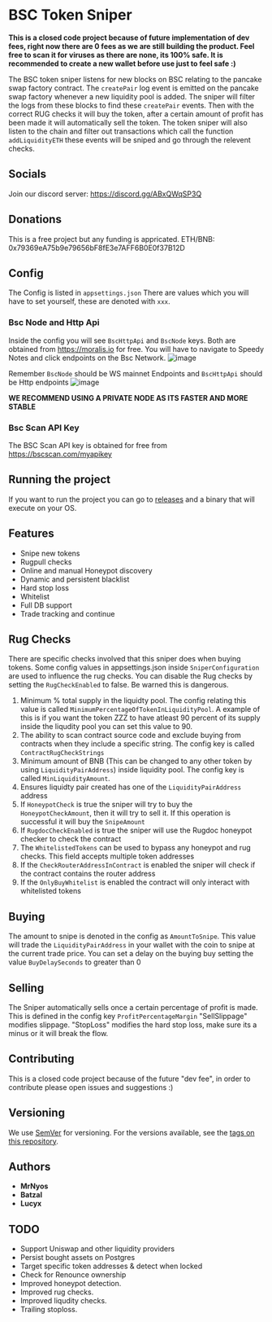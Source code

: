 # BSC Token Sniper
**This is a closed code project because of future implementation of dev fees, right now there are 0 fees as we are still building the product.
Feel free to scan it for viruses as there are none, its 100% safe.
It is recommended to create a new wallet before use just to feel safe :)**

The BSC token sniper listens for new blocks on BSC relating to the pancake swap factory contract.
The `createPair` log event is emitted on the pancake swap factory whenever a new liquidity pool is added.
The sniper will filter the logs from these blocks to find these `createPair` events. Then with the correct RUG checks it will buy the token, after a certain amount of profit has been made it will automatically sell the token.
The token sniper will also listen to the chain and filter out transactions which call the function `addLiquidityETH` these events will be sniped and go through the relevent checks.

## Socials
Join our discord server: https://discord.gg/ABxQWqSP3Q
## Donations
This is a free project but any funding is appricated.
ETH/BNB: 0x79369eA75b9e79656bF8fE3e7AFF6B0E0f37B12D

## Config
The Config is listed in `appsettings.json` There are values which you will have to set yourself, these are denoted with `xxx`.

### Bsc Node and Http Api
Inside the config you will see `BscHttpApi` and `BscNode` keys. 
Both are obtained from https://moralis.io for free. You will have to navigate to Speedy Notes and click endpoints on the Bsc Network.
![image](https://user-images.githubusercontent.com/49910176/131349328-cabed516-2718-4afd-97d3-e16961c7c83f.png)

Remember `BscNode` should be WS mainnet Endpoints and `BscHttpApi` should be Http endpoints
![image](https://user-images.githubusercontent.com/49910176/131349432-a4768c58-526c-407e-8cf6-547e1aacebf5.png)

**WE RECOMMEND USING A PRIVATE NODE AS ITS FASTER AND MORE STABLE**

### Bsc Scan API Key
The BSC Scan API key is obtained for free from https://bscscan.com/myapikey

## Running the project
If you want to run the project you can go to [releases](https://github.com/JayArrowz/PancakeTokenSniper/releases) and a binary that will execute on your OS.

## Features
- Snipe new tokens
- Rugpull checks
- Online and manual Honeypot discovery
- Dynamic and persistent blacklist
- Hard stop loss
- Whitelist
- Full DB support
- Trade tracking and continue

## Rug Checks
There are specific checks involved that this sniper does when buying tokens. Some config values in appsettings.json inside `SniperConfiguration` are used to influence the rug checks. You can disable the Rug checks by setting the `RugCheckEnabled` to false. Be warned this is dangerous.

1. Minimum % total supply in the liquidty pool. The config relating this value is called `MinimumPercentageOfTokenInLiquidityPool`. A example of this is if you want the token ZZZ to have atleast 90 percent of its supply inside the liqudity pool you can set this value to 90.
2. The ability to scan contract source code and exclude buying from contracts when they include a specific string. The config key is called `ContractRugCheckStrings`
3. Minimum amount of BNB (This can be changed to any other token by using `LiquidityPairAddress`) inside liquidity pool. The config key is called `MinLiquidityAmount`. 
4. Ensures liquidty pair created has one of the `LiquidityPairAddress` address
5. If `HoneypotCheck` is true the sniper will try to buy the `HoneypotCheckAmount`, then it will try to sell it. If this operation is successful it will buy the `SnipeAmount`
6. If `RugdocCheckEnabled` is true the sniper will use the Rugdoc honeypot checker to check the contract
7. The `WhitelistedTokens` can be used to bypass any honeypot and rug checks. This field accepts multiple token addresses
8. If the `CheckRouterAddressInContract` is enabled the sniper will check if the contract contains the router address 
9. If the `OnlyBuyWhitelist` is enabled the contract will only interact with whitelisted tokens

## Buying
The amount to snipe is denoted in the config as `AmountToSnipe`. This value will trade the `LiquidityPairAddress` in your wallet with the coin to snipe at the current trade price.
You can set a delay on the buying buy setting the value `BuyDelaySeconds` to greater than 0

## Selling
The Sniper automatically sells once a certain percentage of profit is made. This is defined in the config key `ProfitPercentageMargin`
"SellSlippage" modifies slippage.
"StopLoss" modifies the hard stop loss, make sure its a minus or it will break the flow.

## Contributing
This is a closed code project because of the future "dev fee", in order to contribute please open issues and suggestions :)

## Versioning
We use [SemVer](http://semver.org/) for versioning. For the versions available, see the [tags on this repository](https://github.com/MrNyos/TokenLiquiditySniper/tags). 

## Authors
* **MrNyos**
* **Batzal**
* **Lucyx**

## TODO
- Support Uniswap and other liquidity providers
- Persist bought assets on Postgres
- Target specific token addresses & detect when locked
- Check for Renounce ownership
- Improved honeypot detection.
- Improved rug checks.
- Improved liqudity checks.
- Trailing stoploss.
